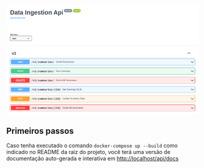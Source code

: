 ![img.png](readme_images/swagger-fechado.png)

## Primeiros passos 
Caso tenha executado o comando `docker-compose up --build` como indicado no README da raiz do projeto, você terá uma 
versão de documentação auto-gerada e interativa em [http://localhost/api/docs](http://localhost/api/docs)
